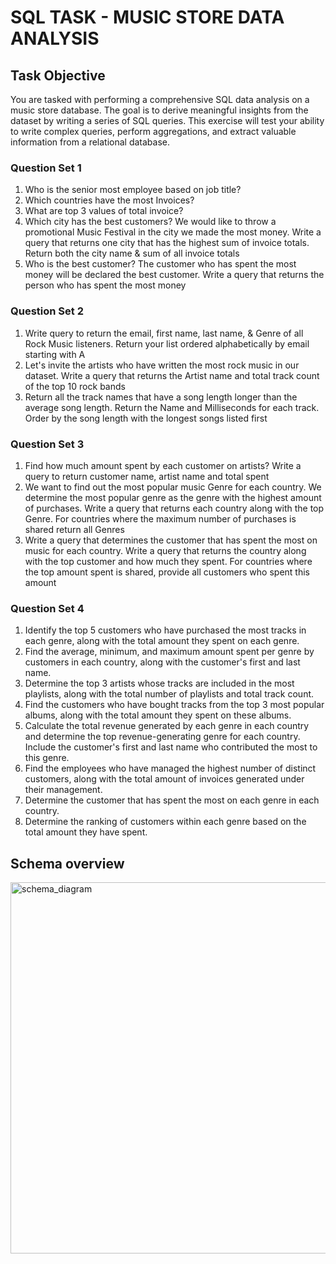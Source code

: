 # SQL TASK - MUSIC STORE DATA ANALYSIS
## Task Objective
You are tasked with performing a comprehensive SQL data analysis on a music store database.
The goal is to derive meaningful insights from the dataset by writing a series of SQL queries.
This exercise will test your ability to write complex queries, perform aggregations, and extract
valuable information from a relational database.
### Question Set 1
1. Who is the senior most employee based on job title?
2. Which countries have the most Invoices?
3. What are top 3 values of total invoice?
4. Which city has the best customers? We would like to throw a promotional Music
Festival in the city we made the most money. Write a query that returns one city that
has the highest sum of invoice totals. Return both the city name & sum of all invoice
totals
5. Who is the best customer? The customer who has spent the most money will be
declared the best customer. Write a query that returns the person who has spent the
most money
### Question Set 2
1. Write query to return the email, first name, last name, & Genre of all Rock Music
listeners. Return your list ordered alphabetically by email starting with A
2. Let's invite the artists who have written the most rock music in our dataset. Write a
query that returns the Artist name and total track count of the top 10 rock bands
3. Return all the track names that have a song length longer than the average song length.
Return the Name and Milliseconds for each track. Order by the song length with the
longest songs listed first
### Question Set 3
1. Find how much amount spent by each customer on artists? Write a query to return
customer name, artist name and total spent
2. We want to find out the most popular music Genre for each country. We determine the
most popular genre as the genre with the highest amount of purchases. Write a query
that returns each country along with the top Genre. For countries where the maximum
number of purchases is shared return all Genres
3. Write a query that determines the customer that has spent the most on music for each
country. Write a query that returns the country along with the top customer and how
much they spent. For countries where the top amount spent is shared, provide all
customers who spent this amount
### Question Set 4
1. Identify the top 5 customers who have purchased the most tracks in each genre,
along with the total amount they spent on each genre.
2. Find the average, minimum, and maximum amount spent per genre by customers in
each country, along with the customer's first and last name.
3. Determine the top 3 artists whose tracks are included in the most playlists, along
with the total number of playlists and total track count.
4. Find the customers who have bought tracks from the top 3 most popular
albums, along with the total amount they spent on these albums.
5. Calculate the total revenue generated by each genre in each country and determine the top revenue-generating genre for each country. Include the customer's
first and last name who contributed the most to this genre.
6. Find the employees who have managed the highest number of distinct
customers, along with the total amount of invoices generated under their
management.
7. Determine the customer that has spent the most on each genre in each country.
8. Determine the ranking of customers within each genre based on the total amount
they have spent.

## Schema overview

<img width="594" alt="schema_diagram" src="https://github.com/user-attachments/assets/c5b28a6b-321a-4612-96f1-37f1083e16d0">

